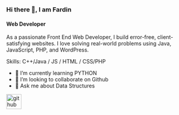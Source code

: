 ### Hi there 👋, I am Fardin
#### Web Developer

As a passionate Front End Web Developer, I build error-free, client-satisfying websites. I love solving real-world problems using Java, JavaScript, PHP, and WordPress.

Skills:  C++/Java / JS / HTML / CSS/PHP

- 🌱 I’m currently learning PYTHON 
- 👯 I’m looking to collaborate on Github 
- 💬 Ask me about Data Structures 


[<img src='https://cdn.jsdelivr.net/npm/simple-icons@3.0.1/icons/github.svg' alt='github' height='40'>](https://github.com/FardinFardin)  

